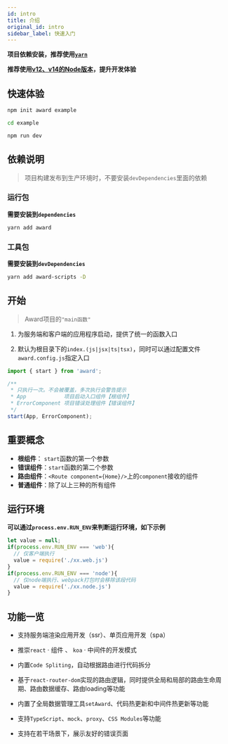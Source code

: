 ```yaml
---
id: intro
title: 介绍
original_id: intro
sidebar_label: 快速入门
---
```


**项目依赖安装，推荐使用[`yarn`](https://yarnpkg.com/zh-Hans/docs)**

**推荐使用[v12、v14的Node版本](https://nodejs.org/en/)，提升开发体验**

## 快速体验

```sh
npm init award example

cd example

npm run dev
```

## 依赖说明

> 项目构建发布到生产环境时，不要安装`devDependencies`里面的依赖

### 运行包

**需要安装到`dependencies`**

```sh
yarn add award
```

### 工具包

**需要安装到`devDependencies`**

```sh
yarn add award-scripts -D
```


## 开始

> Award项目的`"main函数"`

1. 为服务端和客户端的应用程序启动，提供了统一的函数入口

2. 默认为根目录下的`index.(js|jsx|ts|tsx)`，同时可以通过配置文件`award.config.js`指定入口

```jsx
import { start } from 'award';

/**
 * 只执行一次。不会被覆盖，多次执行会警告提示
 * App            项目启动入口组件【根组件】
 * ErrorComponent 项目错误处理组件【错误组件】
 */
start(App, ErrorComponent);
```

## 重要概念

- **根组件**： `start`函数的第一个参数
- **错误组件**：`start`函数的第二个参数
- **路由组件**：`<Route component={Home}/>`上的`component`接收的组件
- **普通组件**：除了以上三种的所有组件

## 运行环境

**可以通过`process.env.RUN_ENV`来判断运行环境，如下示例**
```js
let value = null;
if(process.env.RUN_ENV === 'web'){
  // 仅客户端执行
  value = require('./xx.web.js')
}
if(process.env.RUN_ENV === 'node'){
  // 仅node端执行、webpack打包时会移除该段代码
  value = require('./xx.node.js')
}
```

## 功能一览

- 支持服务端渲染应用开发（ssr）、单页应用开发（spa）

- 推崇`react` · 组件 、 `koa` · 中间件的开发模式

- 内置`Code Spliting`，自动根据路由进行代码拆分

- 基于`react-router-dom`实现的路由逻辑，同时提供全局和局部的路由生命周期、路由数据缓存、路由loading等功能

- 内置了全局数据管理工具`setAward`、代码热更新和中间件热更新等功能

- 支持`TypeScript`、`mock`、`proxy`、`CSS Modules`等功能

- 支持在若干场景下，展示友好的错误页面
